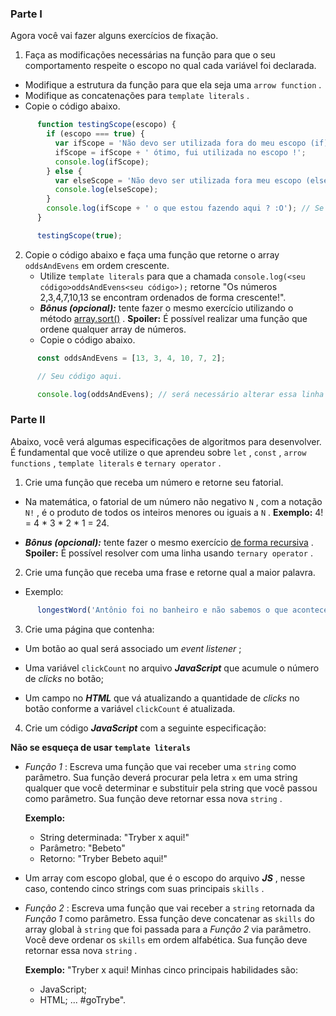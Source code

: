 ### Parte I

Agora você vai fazer alguns exercícios de fixação.

1.  Faça as modificações necessárias na função para que o seu comportamento respeite o escopo no qual cada variável foi declarada.

-   Modifique a estrutura da função para que ela seja uma  `arrow function`  .
-   Modifique as concatenações para  `template literals`  .
-   Copie o código abaixo.



```js
      function testingScope(escopo) {
        if (escopo === true) {
          var ifScope = 'Não devo ser utilizada fora do meu escopo (if)';
          ifScope = ifScope + ' ótimo, fui utilizada no escopo !';
          console.log(ifScope);
        } else {
          var elseScope = 'Não devo ser utilizada fora meu escopo (else)';
          console.log(elseScope);
        }
        console.log(ifScope + ' o que estou fazendo aqui ? :O'); // Se necessário esta linha pode ser removida.
      }

      testingScope(true);
```

2.  Copie o código abaixo e faça uma função que retorne o array  `oddsAndEvens`  em ordem crescente.
    -   Utilize  `template literals`  para que a chamada  `console.log(<seu código>oddsAndEvens<seu código>);`  retorne "Os números 2,3,4,7,10,13 se encontram ordenados de forma crescente!".
    -   **_Bônus (opcional):_** tente fazer o mesmo exercício utilizando o método  [array.sort()](https://developer.mozilla.org/en-US/docs/Web/JavaScript/Reference/Global_Objects/Array/sort) .  **Spoiler:** É possível realizar uma função que ordene qualquer array de números.
    -   Copie o código abaixo.



```js
      const oddsAndEvens = [13, 3, 4, 10, 7, 2];

      // Seu código aqui.

      console.log(oddsAndEvens); // será necessário alterar essa linha 😉

```
### Parte II

Abaixo, você verá algumas especificações de algoritmos para desenvolver. É fundamental que você utilize o que aprendeu sobre  `let`  ,  `const`  ,  `arrow functions`  ,  `template literals`  e  `ternary operator`  .

1.  Crie uma função que receba um número e retorne seu fatorial.

-   Na matemática, o fatorial de um número não negativo  `N`  , com a notação  `N!`  , é o produto de todos os inteiros menores ou iguais a  `N`  .  **Exemplo:** 4! = 4 * 3 * 2 * 1 = 24.
    
-   **_Bônus (opcional):_** tente fazer o mesmo exercício  [de forma recursiva](http://www.devfuria.com.br/logica-de-programacao/recursividade-fatorial/) .  **Spoiler:** É possível resolver com uma linha usando  `ternary operator`  .
    

2.  Crie uma função que receba uma frase e retorne qual a maior palavra.

-   Exemplo:



```js
      longestWord('Antônio foi no banheiro e não sabemos o que aconteceu') // retorna 'aconteceu'
```

3.  Crie uma página que contenha:

-   Um botão ao qual será associado um  _event listener_ ;
    
-   Uma variável  `clickCount`  no arquivo  **_JavaScript_** que acumule o número de  _clicks_ no botão;
    
-   Um campo no  **_HTML_** que vá atualizando a quantidade de  _clicks_ no botão conforme a variável  `clickCount`  é atualizada.
    

4.  Crie um código  **_JavaScript_** com a seguinte especificação:

**Não se esqueça de usar  `template literals`**

-   _Função 1_ : Escreva uma função que vai receber uma  `string`  como parâmetro. Sua função deverá procurar pela letra  `x`  em uma string qualquer que você determinar e substituir pela string que você passou como parâmetro. Sua função deve retornar essa nova  `string`  .
    
    **Exemplo:**
    
    -   String determinada: "Tryber x aqui!"
    -   Parâmetro: "Bebeto"
    -   Retorno: "Tryber Bebeto aqui!"
-   Um array com escopo global, que é o escopo do arquivo  **_JS_** , nesse caso, contendo cinco strings com suas principais  `skills`  .
    
-   _Função 2_ : Escreva uma função que vai receber a  `string`  retornada da  _Função 1_ como parâmetro. Essa função deve concatenar as  `skills`  do array global à  `string`  que foi passada para a  _Função 2_ via parâmetro. Você deve ordenar os  `skills`  em ordem alfabética. Sua função deve retornar essa nova  `string`  .
    
    **Exemplo:** "Tryber x aqui! Minhas cinco principais habilidades são:
    
    -   JavaScript;
    -   HTML; ... #goTrybe".